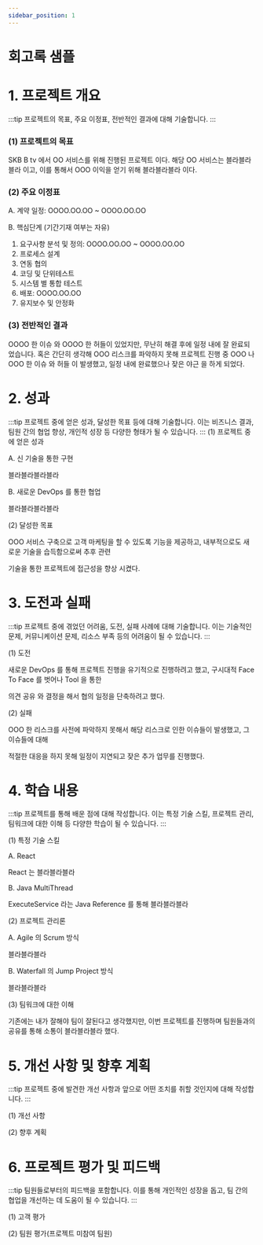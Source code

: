 ```yaml
---
sidebar_position: 1
---
```

# 회고록 샘플

# 1. 프로젝트 개요 
:::tip
 프로젝트의 목표, 주요 이정표, 전반적인 결과에 대해 기술합니다.
:::
### (1) 프로젝트의 목표

SKB B tv 에서 OO 서비스를 위해 진행된 프로젝트 이다. 해당 OO 서비스는 블라블라블라 이고, 이를 통해서 OOO 이익을 얻기 위해 블라블라블라 이다.

### (2) 주요 이정표

A. 계약 일정: OOOO.OO.OO ~ OOOO.OO.OO

B. 핵심단계 (기간기재 여부는 자유)

1) 요구사항 분석 및 정의: OOOO.OO.OO ~ OOOO.OO.OO
2) 프로세스 설계
3) 연동 협의
4) 코딩 및 단위테스트
5) 시스템 별 통합 테스트
6) 배포: OOOO.OO.OO
7) 유지보수 및 안정화

### (3) 전반적인 결과

OOOO 한 이슈 와 OOOO 한 허들이 있었지만, 무난히 해결 후에 일정 내에 잘 완료되었습니다.
혹은
간단히 생각해 OOO 리스크를 파악하지 못해 프로젝트 진행 중 OOO 나 OOO 한 이슈 와 허들 이 발생했고,
일정 내에 완료했으나 잦은 야근 을 하게 되었다.

# 2. 성과 
:::tip
 프로젝트 중에 얻은 성과, 달성한 목표 등에 대해 기술합니다. 
 이는 비즈니스 결과, 팀원 간의 협업 향상, 개인적 성장 등 다양한 형태가 될 수 있습니다.
:::
(1) 프로젝트 중에 얻은 성과

A. 신 기술을 통한 구현

블라블라블라블라

B. 새로운 DevOps 를 통한 협업

블라블라블라블라

(2) 달성한 목표

OOO 서비스 구축으로 고객 마케팅을 할 수 있도록 기능을 제공하고, 내부적으로도 새로운 기술을 습득함으로써 추후 관련 

기술을 통한 프로젝트에 접근성을 향상 시켰다.

# 3. 도전과 실패 
:::tip
 프로젝트 중에 겪었던 어려움, 도전, 실패 사례에 대해 기술합니다. 
 이는 기술적인 문제, 커뮤니케이션 문제, 리소스 부족 등의 어려움이 될 수 있습니다.
:::

(1) 도전

새로운 DevOps 를 통해 프로젝트 진행을 유기적으로 진행하려고 했고, 구시대적 Face To Face 를 벗어나 Tool 을 통한

의견 공유 와 결정을 해서 협의 일정을 단축하려고 했다.

(2) 실패

OOO 한 리스크를 사전에 파악하지 못해서 해당 리스크로 인한 이슈들이 발생했고, 그 이슈들에 대해

적절한 대응을 하지 못해 일정이 지연되고 잦은 추가 업무를 진행했다.

# 4. 학습 내용 
:::tip
 프로젝트를 통해 배운 점에 대해 작성합니다. 
 이는 특정 기술 스킬, 프로젝트 관리, 팀워크에 대한 이해 등 다양한 학습이 될 수 있습니다.
:::

(1) 특정 기술 스킬

A. React

React 는 블라블라블라

B. Java MultiThread

ExecuteService 라는 Java Reference 를 통해 블라블라블라

(2) 프로젝트 관리론

A. Agile 의 Scrum 방식

블라블라블라

B. Waterfall 의 Jump Project 방식

블라블라블라

(3) 팀워크에 대한 이해

기존에는 내가 잘해야 팀이 잘된다고 생각했지만, 이번 프로젝트를 진행하며 팀원들과의 공유를 통해 소통이 블라블라블라 했다.


# 5. 개선 사항 및 향후 계획 
:::tip
 프로젝트 중에 발견한 개선 사항과 앞으로 어떤 조치를 취할 것인지에 대해 작성합니다.
:::

(1) 개선 사항



(2) 향후 계획



# 6. 프로젝트 평가 및 피드백 
:::tip
 팀원들로부터의 피드백을 포함합니다. 
 이를 통해 개인적인 성장을 돕고, 팀 간의 협업을 개선하는 데 도움이 될 수 있습니다.
:::

(1) 고객 평가



(2) 팀원 평가(프로젝트 미참여 팀원)